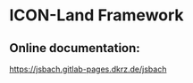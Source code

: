 # ICON-Land Framework

Online documentation:
----------------------

https://jsbach.gitlab-pages.dkrz.de/jsbach

